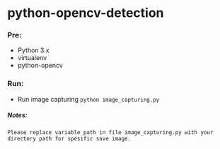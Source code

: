 # python-opencv-detection

### Pre:
  * Python 3.x
  * virtualenv
  * python-opencv

### Run:
  * Run image capturing `python image_capturing.py`

##### Notes:
`Please replace variable path in file image_capturing.py with your directory path for spesific save image.`

